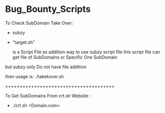 # Bug_Bounty_Scripts

To Check SubDomain Take Over:
+ subzy <subdomain>

+ "target.sh"

  is a Script File as addition way to use subzy script file 
 this script file can get file of SubDomains or Specific One SubDomain

but subzy only Do not have file addition 

then usage is:
./takekover.sh

++++++++++++++++++++++++++++++++++++++

To Get SubDomains From crt.sh Website :
+ ./crt.sh <Domain.com>
